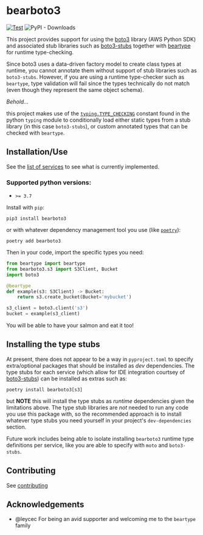 # bearboto3

[![Test](https://github.com/beartype/bearboto3/actions/workflows/test.yml/badge.svg)](https://github.com/beartype/bearboto3/actions/workflows/test.yml) ![PyPI - Downloads](https://img.shields.io/pypi/dw/bearboto3)

This project provides support for using the [boto3](https://github.com/boto/boto3/) library (AWS Python SDK) and associated stub libraries such as [boto3-stubs](https://pypi.org/project/boto3-stubs/) together with [beartype](https://github.com/beartype/beartype/) for runtime type-checking.

Since boto3 uses a data-driven factory model to create class types at runtime, you cannot annotate them without support of stub libraries such as `boto3-stubs`. However, if you are using a runtime type-checker such as `beartype`, type validation will fail since the types technically do not match (even though they represent the same object schema).

_Behold..._

this project makes use of the [`typing.TYPE_CHECKING`](https://docs.python.org/3/library/typing.html#typing.TYPE_CHECKING) constant found in the python `typing` module to conditionally load either static types from a stub library (in this case `boto3-stubs`), or custom annotated types that can be checked with `beartype`.

## Installation/Use

See the [list of services](services.md) to see what is currently implemented.

### Supported python versions:
- `>= 3.7`

Install with `pip`:

`pip3 install bearboto3`

or with whatever dependency management tool you use (like [`poetry`](https://python-poetry.org/)):

`poetry add bearboto3`

Then in your code, import the specific types you need:

```python
from beartype import beartype
from bearboto3.s3 import S3Client, Bucket
import boto3

@beartype
def example(s3: S3Client) -> Bucket:
    return s3.create_bucket(Bucket='mybucket')

s3_client = boto3.client('s3')
bucket = example(s3_client)
```

You will be able to have your salmon and eat it too!

## Installing the type stubs
At present, there does not appear to be a way in `pyproject.toml` to specify extra/optional packages that should be installed as _dev_ dependencies. The type stubs for each service (which allow for IDE integration courtsey of [boto3-stubs](https://pypi.org/project/boto3-stubs/)) can be installed as extras such as:

`poetry install bearboto3[s3]`

but **NOTE** this will install the type stubs as _runtime_ dependencies given the limitations above. The type stub libraries are _not_ needed to run any code you use this package with, so the recommended approach is to install whatever type stubs you need yourself in your project's `dev-dependencies` section.

Future work includes being able to isolate installing `bearboto3` runtime type definitions per service, like you are able to specify with `moto` and `boto3-stubs`.

## Contributing

See [contributing](contributing.md)

## Acknowledgements

* @leycec For being an avid supporter and welcoming me to the `beartype` family
